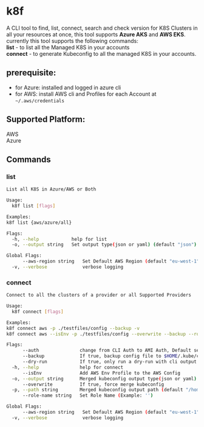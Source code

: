 # k8f
A CLI tool to find, list, connect, search and check version for K8S Clusters in all your resources at once,
this tool supports **Azure AKS** and **AWS EKS**.  
currently this tool supports the following commands:  
**list** - to list all the Managed K8S in your accounts  
**connect** - to generate Kubeconfig to all the managed K8S in your accounts.  

## prerequisite:
- for Azure: installed and logged in azure cli  
- for AWS: install AWS cli and Profiles for each Account at `~/.aws/credentials`  

## Supported Platform:
AWS  
Azure<br>

## Commands

### list
```sh
List all K8S in Azure/AWS or Both

Usage:
  k8f list [flags]

Examples:
k8f list {aws/azure/all}

Flags:
  -h, --help            help for list
  -o, --output string   Set output type(json or yaml) (default "json")

Global Flags:
      --aws-region string   Set Default AWS Region (default "eu-west-1")
  -v, --verbose             verbose logging
```

###  connect
```sh
Connect to all the clusters of a provider or all Supported Providers

Usage:
  k8f connect [flags]

Examples:
k8f connect aws -p ./testfiles/config --backup -v
k8f connect aws --isEnv -p ./testfiles/config --overwrite --backup --role-name "test role" -v

Flags:
      --auth               change from CLI Auth to AMI Auth, Default set to CLI
      --backup             If true, backup config file to $HOME/.kube/config.bk
      --dry-run            If true, only run a dry-run with cli output
  -h, --help               help for connect
      --isEnv              Add AWS Env Profile to the AWS Config
  -o, --output string      Merged kubeconfig output type(json or yaml) (default "yml")
      --overwrite          If true, force merge kubeconfig
  -p, --path string        Merged kubeconfig output path (default "/home/vscode/.kube/config")
      --role-name string   Set Role Name (Example: '')

Global Flags:
      --aws-region string   Set Default AWS Region (default "eu-west-1")
  -v, --verbose             verbose logging
```
